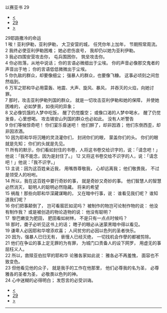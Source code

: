 ﻿





 以赛亚书 29




* [<](bible/ISA28.md)
* [29](bible/ISA.md)
* [>](bible/ISA30.md)



 
29耶路撒冷的命运  
1 唉！亚利伊勒，亚利伊勒， 大卫安营的城， 任凭你年上加年， 节期照常周流。  
2 我终必使亚利伊勒困难； 她必悲伤哀号， 我却仍以她为亚利伊勒。  
3 我必四围安营攻击你， 屯兵围困你， 筑垒攻击你。  
4 你必败落，从地中说话； 你的言语必微细出于尘埃。 你的声音必像那交鬼者的声音出于地； 你的言语低低微微出于尘埃。  
5 你仇敌的群众，却要像细尘； 强暴人的群众，也要像飞糠。 这事必顷刻之间忽然临到。  
6 万军之耶和华必用雷轰、地震、大声、旋风、暴风， 并吞灭的火焰，向她讨罪。  
7 那时，攻击亚利伊勒列国的群众， 就是一切攻击亚利伊勒和她的保障， 并使她困难的， 必如梦景，如夜间的异象；  
8 又必像饥饿的人梦中吃饭， 醒了仍觉腹空； 或像口渴的人梦中喝水， 醒了仍觉发昏，心里想喝。 攻击锡安山列国的群众也必如此。 没有人听警告  
9 你们等候惊奇吧！ 你们宴乐昏迷吧！ 他们醉了，却非因酒； 他们东倒西歪，却非因浓酒。  
10 因为耶和华将沉睡的灵浇灌你们， 封闭你们的眼， 蒙盖你们的头。 你们的眼就是先知； 你们的头就是先见。  
11 所有的默示，你们看如封住的书卷，人将这书卷交给识字的，说：「请念吧！」他说：「我不能念，因为是封住了。」 
12 又将这书卷交给不识字的人，说：「请念吧！」他说：「我不识字。」  
13 主说：因为这百姓亲近我， 用嘴唇尊敬我， 心却远离我； 他们敬畏我， 不过是领受人的吩咐。  
14 所以，我在这百姓中要行奇妙的事， 就是奇妙又奇妙的事。 他们智慧人的智慧必然消灭， 聪明人的聪明必然隐藏。 将来的希望  
15 祸哉！那些向耶和华深藏谋略的， 又在暗中行事，说： 谁看见我们呢？ 谁知道我们呢？  
16 你们把事颠倒了， 岂可看窑匠如泥吗？ 被制作的物岂可论制作物的说： 他没有制作我？ 或是被创造的物论造物的说： 他没有聪明？     
17  黎巴嫩变为肥田， 肥田看如树林， 不是只有一点点时候吗？  
18 那时，聋子必听见这书上的话； 瞎子的眼必从迷蒙黑暗中得以看见。  
19 谦卑人必因耶和华增添欢喜； 人间贫穷的必因以色列的圣者快乐。  
20 因为，强暴人已归无有， 亵慢人已经灭绝， 一切找机会作孽的都被剪除。  
21 他们在争讼的事上定无罪的为有罪， 为城门口责备人的设下网罗， 用虚无的事屈枉义人。     
22 所以，救赎亚伯拉罕的耶和华 论雅各家如此说： 雅各必不再羞愧， 面容也不致变色。  
23 但他看见他的众子， 就是我手的工作在他那里， 他们必尊我的名为圣， 必尊雅各的圣者为圣， 必敬畏以色列的神。  
24 心中迷糊的必得明白； 发怨言的必受训诲。 
* [<](bible/ISA28.md)
* [29](bible/ISA.md)
* [>](bible/ISA30.md)





---









